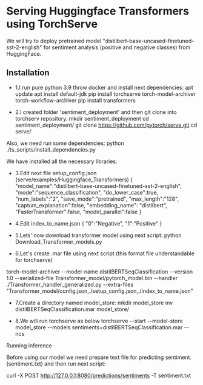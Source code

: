 # Serving Huggingface Transformers using TorchServe

We will try to deploy pretrained model "distilbert-base-uncased-finetuned-sst-2-english" for sentiment analysis (positive and negative classes) from HuggingFace.

## Installation
* 1.I run pure python 3.9 throw docker and install next dependencies:
apt update
apt install default-jdk 
pip install torchserve torch-model-archiver torch-workflow-archiver
pip install transformers

* 2.I created folder 'sentiment_deployment' and then git clone into torchserv repository.
mkdir sentiment_deployment
cd sentiment_deployment/
git clone https://github.com/pytorch/serve.git
cd serve/

Also, we need run some dependencies:
python ./ts_scripts/install_dependencies.py

We have installed all the necessary libraries.


* 3.Edit next file setup_config.json (serve/examples/Huggingface_Transformers)
{
 "model_name":"distilbert-base-uncased-finetuned-sst-2-english",
 "mode":"sequence_classification",
 "do_lower_case":true,
 "num_labels":"2",
 "save_mode":"pretrained",
 "max_length":"128",
 "captum_explanation":false,
 "embedding_name": "distilbert",
 "FasterTransformer":false,
 "model_parallel":false
}

* 4.Edit index_to_name.json
{
 "0":"Negative",
 "1":"Positive"
}

* 5.Lets' now download transformer model using next script:
python Download_Transformer_models.py


* 6.Let's create .mar file using next script (this format file understandable for torchserve)

torch-model-archiver --model-name distilBERTSeqClassification --version 1.0 --serialized-file Transformer_model/pytorch_model.bin --handler ./Transformer_handler_generalized.py --extra-files "Transformer_model/config.json,./setup_config.json,./index_to_name.json"

* 7.Create a directory named model_store:
mkdir model_store
mv distilBERTSeqClassification.mar model_store/ 

* 8.We will run torchserve as below
torchserve --start --model-store model_store --models sentiments=distilBERTSeqClassification.mar --ncs


Running inference

Before using our model we need prepare text file for predicting sentiment.(sentiment.txt) and then run next script:

curl -X POST http://127.0.0.1:8080/predictions/sentiments -T sentiment.txt

